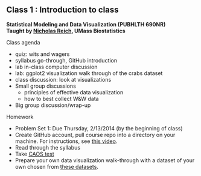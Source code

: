 Class 1 : Introduction to class
--------
**Statistical Modeling and Data Visualization  (PUBHLTH 690NR)**   
**Taught by [Nicholas Reich](http://people.umass.edu/nick), UMass Biostatistics**


Class agenda
* quiz: wits and wagers
* syllabus go-through, GitHub introduction
* lab in-class computer discussion
* lab: ggplot2 visualization walk through of the crabs dataset
* class discussion: look at visualizations 
* Small group discussions
  * principles of effective data visualization
  * how to best collect W&W data
* Big group discussion/wrap-up

Homework
* Problem Set 1: Due Thursday, 2/13/2014 (by the beginning of class)
* Create GitHub account, pull course repo into a directory on your machine. For instructions, see [this video](http://www.youtube.com/watch?v=YxZ8J2rqhEM).
* Read through the syllabus
* Take [CAOS test](https://apps3.cehd.umn.edu/artist/user/scale_select.html)
* Prepare your own data visualization walk-through with a dataset of your own chosen from [these datasets](http://biostat.mc.vanderbilt.edu/wiki/Main/DataSets).
